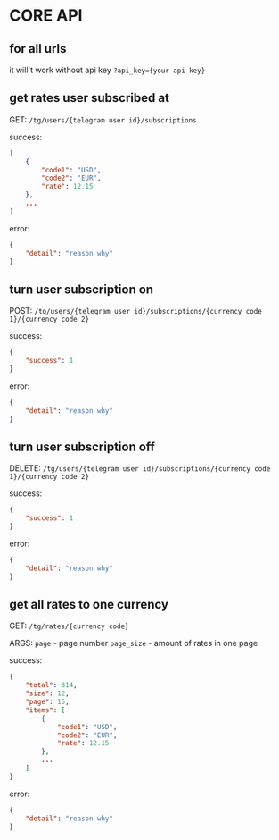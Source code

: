 # CORE API

## for all urls
it will't work without api key
`?api_key={your api key}`

## get rates user subscribed at
GET:
`/tg/users/{telegram user id}/subscriptions`

success:
```json
[
    {
        "code1": "USD",
        "code2": "EUR",
        "rate": 12.15
    },
    ...
]
```

error:
```json
{
    "detail": "reason why"
}
```

## turn user subscription on
POST:
`/tg/users/{telegram user id}/subscriptions/{currency code 1}/{currency code 2}`

success:
```json
{
    "success": 1
}
```

error:
```json
{
    "detail": "reason why"
}
```

## turn user subscription off
DELETE:
`/tg/users/{telegram user id}/subscriptions/{currency code 1}/{currency code 2}`

success:
```json
{
    "success": 1
}
```

error:
```json
{
    "detail": "reason why"
}
```

## get all rates to one currency
GET:
`/tg/rates/{currency code}`

ARGS:
`page` - page number
`page_size` - amount of rates in one page

success:
```json
{
    "total": 314,
    "size": 12,
    "page": 15,
    "items": [
        {
            "code1": "USD",
            "code2": "EUR",
            "rate": 12.15
        },
        ...
    ]
}
```

error:
```json
{
    "detail": "reason why"
}
```
